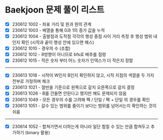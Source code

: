 # Baekjoon 문제 풀이 리스트

- [X] 230612 1002 - 좌표 거리 및 원과 원의 관계
- [X] 230612 1003 - 배열을 통해 0과 1의 증가 값을 누적
- [X] 230612 1004 - 출발점과 도착점 각각의 행성 중점 사이 거리 측정 후 행성 범위 내 인지 확인 (시작과 끝이 행성 안에 있으면 패스)
- [X] 230612 1010 - 경우의 수 (조합)
- [X] 230612 1012 - 8방향이 아니므로 bfs로 배추를 점령
- [X] 230612 1015 - 작은 숫자 부터 어느 숫자가 인덱스가 더 작은지 정렬
---
- [X] 230613 1018 - 시작이 W인지 B인지 확인하지 않고, 시작 지점의 색깔을 두 가지 전부로 가정하며 체크
- [X] 230613 1021 - 절반을 기준으로 왼쪽으로 갈지 오른쪽으로 갈지 결정
- [X] 230613 1026 - B를 건들면 안된다고 했지만 해도 문제되지 않음
- [X] 230613 1049 - 모든 경우의 수를 고려해 팩 / 단일 / 팩 + 단일 의 경우를 확인
- [X] 230613 1051 - 갈수 있는 범위를 줄이기 보다는 범위를 넘어서는지 확인하는 것이 쉬움
---
- [X] 230614 1052 - 합쳐가면서 더하는게 아니라 일단 합칠 수 있는 만큼 합쳐두고 추가하기 (binary 활용)
